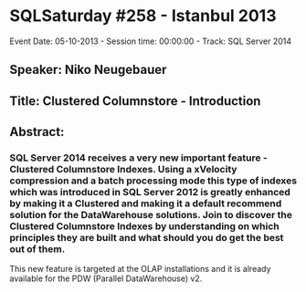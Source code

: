 # SQLSaturday #258 - Istanbul 2013
Event Date: 05-10-2013 - Session time: 00:00:00 - Track: SQL Server 2014
## Speaker: Niko Neugebauer
## Title: Clustered Columnstore - Introduction
## Abstract:
### SQL Server 2014 receives a very new  important feature - Clustered Columnstore Indexes.  Using a xVelocity compression and a batch processing mode this type of indexes which was introduced in SQL Server 2012 is greatly enhanced by making it a Clustered and making it a default recommend solution for the DataWarehouse solutions. Join to discover the Clustered Columnstore Indexes by understanding on which principles they are built and what should you do get the best out of them.
This new feature is targeted at the OLAP installations and it is already available for the PDW (Parallel DataWarehouse) v2. 
